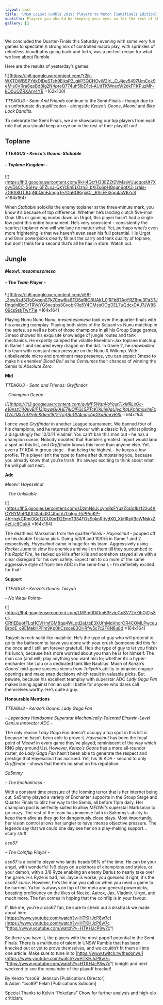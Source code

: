 ```yaml
---
layout: post
title: 'UNSW LoLSoc Rumble 2019: Players to Watch [Semifinals Edition]'
subtitle: Players you should be keeping your eyes on for the rest of the playoffs!
gallery: []

---
```

We concluded the Quarter-Finals this Saturday evening with some very fun games to spectate! A strong mix of controlled macro play, with sprinkles of relentless bloodbaths going back and forth, was a perfect recipe for what we love about Rumble.

Here are the results of yesterday’s games:

![](https://lh6.googleusercontent.com/Y2jk-WXTOWBSPYdkDjDoSTsh9EiksP2_gkP3QCHOyW2IrL_O_4jey5497UmCok9eMle0VRra6qpBd8ig2N4preQ774uh5IbD1ci-AUdTKWnecW2dkFFKPuzMh-kO0UOZRXAry4YB =162x100)

_TTEAGU3 - Sean And Friends_ continue to the Semi-Finals - though due to an unfortunate disqualification - alongside _Kenzo’s Goons_, _Meow!_ and _Bike Lock Bandits_.

To celebrate the Semi Finals, we are showcasing our top players from each role that you should keep an eye on in the rest of their playoff run!
<br>

## **Toplane**

#### _TTEAGU3 - Kenzo’s Goons: **Stabable**_

##### _- Toplane Kingdom -_

![](https://lh3.googleusercontent.com/RkH4QcfH33EZZtDVMsaVUucqosUt7XoyvDb0C-S6Hw_6FZLxJ-QkYcBnELOzn3_bXjZu6pHGqun6qtX3-Lrais-ZGRA8UTJQgNbQmFJmgqTe7Oq6OBrgxCL_RAsEFi3qp4aW6Zc8 =164x164)

When _Stabable_ solokills the enemy toplaner at the three-minute mark, you know it’s because of top difference. Whether he’s landing clutch five-man Gnar Ults or gunning noobs down on Urgot, this player hasn’t had a single low point this entire tournament. He’s very consistent - consistently the scariest toplaner who will win lane no matter what. Yet, perhaps what’s even more frightening is that we haven’t even seen his full potential. His Urgot and Gnar powerpicks clearly fill out the carry and tank duality of toplane, but don’t think for a second that’s all he has in store. Watch out.
<br>


**Jungle**
-

#### _Meow!: mesomesomeso_

##### _- The Team Player -_

![](https://lh6.googleusercontent.com/x56-_3pwXsd3jToGyqenSTk70qw6ja6TD6qRIC8UAk1_0jRFbBTApYRZ8pu3Pa3TJRnqdnIBcOrTRVeYG8neqbs8GvobKRq5Y4CMsbOOgDEL7uQdcxDAJ7JW8S09cs9stjTwY7Ie =164x164)

Playing Nunu Nunu Nunu, _mesomesomeso_ took over the quarter-finals with his amazing teamplay. Playing both sides of the Sejuani vs Nunu matchup in the series, as well as both of those champions in all his Group Stage games, 3meso showed his exquisite knowledge of jungle routes and tank mechanics. He expertly camped the volatile Renekton-Jax toplane matchup in Game 1 and secured every dragon on the dot. In Game 2, he _snowballed_ his team with constant map pressure on the Nunu & Willump. With unbelievable micro and prominent map presence, you can expect 3meso to make his enemies’ _Blood Boil_ as he _Consumes_ their chances of winning the Semis to _Absolute Zero._

**Mid**

_TTEAGU3 - Sean and Friends: Gryffindor_

_- Champion Ocean -_

_![](https://lh3.googleusercontent.com/quMF5WdnVoYqurTIxMRLsOc-e16nsz1jiVAIyBIF13ipwwGi0HE7jkOlFQL5PTcK1Kuie0gUIyclKqLKnhmxxImFxDVc2Q5ZnDYpInKdam16f2jZjpfRuGV4mqcApGkaRmrvBiI5 =164x164)_

I once vsed _Gryffindor_ in another League tournament. We banned four of his champions, and he returned the favour with a classic 1v9, whilst piloting a disgustingly fed 10/2/11 Vladmir. You can’t ban this man out - he has a champion ocean. Nobody doubted that Rumble’s greatest import would land a spot on this list, and _Gryffindor_ knows this more than anyone else. Yet, even a 17 KDA in group stage - that being the highest - he keeps a low profile. This player isn’t the type to flame after dumpstering you, because you already know that you’re trash. It’s always exciting to think about what he will pull out next.

**Adc**

_Meow!: Hayeselnut_

_- The Unkillable -_

![](https://lh5.googleusercontent.com/sDzmNsULcym8pFYuzZoUo1kzf22u4KCYBYMnPQD0iXabdSCJhplVZ0algc-RrPPmKP-4hHnzkCRmi0Gef2CUXxrD2EmxT384FOsSpkpRItydXO_XkfiRaVBcWNskxZ4zlUc8OukX =164x164)

The deathless Marksman from the quarter-finals - _Hayeselnut_ - popped off on his double Tristana pick. Going 5/0/8 and 10/0/5 in Game 1 and 2 respectively, _Hayeselnut_ came in huge for his team. Aggressively using _Rocket Jump_ to slow his enemies and wail on them till they succumbed to his _Rapid Fire_, he racked up kills after kills and somehow stayed alive with a clear disregard for his own safety. Expect him to do more of the same aggressive style of front-line ADC in the semi-finals - I’m definitely excited for that!

**Support**

_TTEAGU3 - Kenzo’s Goons: Taliyah_

_- No Weak Points-_

![](https://lh4.googleusercontent.com/LMSm0DiOm63FzjpGxSV72eZihOjDjs3ui-CRfiEBuofFLqHCVHmfGM8qq4WLod2eLtsE3XUfhMqVnqrOR4COMLPwceuBroqE_o9EMakHPFm9Kp0kCzsce83OHRfw5c7c2F8N8u8d =164x164)

_Taliyah_ is rock-solid like malphite. He’s the type of guy who will pretend to go to the bathroom to leave you alone with your crush (someone did this for me once and I still am forever grateful). He’s the type of guy to let you finish his lunch, because he’s more worried about you than he is for himself. The man can (and will) play anything you want him to; whether it’s a hyper-enchanter like Lulu or a dedicated tank like Nautilus. Much of _Kenzo’s Goons_’ mid-game success stems from _Taliyah’s_ ability to pinpoint engage openings and make snap decisions which result in valuable picks. But beware, because his excellent teamplay with superstar ADC _Lady Gaga Fan_ makes laning against him an uphill battle for anyone who dares call themselves worthy. He’s quite a guy.

**Honourable Mentions**

_TTEAGU3 - Kenzo’s Goons: Lady Gaga Fan_

_- Legendary Handsome Superstar Mechanically-Talented Einstein-Level Genius Innovator ADC -_

The only reason _Lady Gaga Fan_ doesn't occupy a top spot in this list is because he hasn’t been able to prove it. _Hayeselnut_ has been the focal point of _Meow!_ in every game they’ve played; reminiscent of the way which RNG play around Uzi. However, _Kenzo’s Goons_ has a more all-rounder roster, so _Lady Gaga Fan_ hasn’t been able to generate the respect and prestige that Hayesulnut has accrued. Yet, his 16 KDA - second to only _Gryffindor_ - shows that there’s no smut on his reputation.

_Sa5mmy_

_- The Enchantress -_

With a constant time pressure of the looming terror that is her internet being cut, Sa5mmy played a variety of Enchanter supports in the Group Stage and Quarter Finals to blitz her way to the Semis, all before 11pm daily. Her champion pool is perfectly suited to allow _MEOW!’s_ superstar Marksman to go crazy. The rest of the team has immense faith in Sa5mmy’s ability to keep them alive as they go for dangerously close plays. Most importantly, her vision control allows her jungler to have intense objective pressure. The legends say that we could one day see her on a play-making support… scary stuff.

_cso67_

_- The Coinflip Player -_

_cso67_ is a coinflip player who lands heads 99% of the time. He can be your angel, with wonderful 1v9 plays on a plethora of champions and styles, or your demon, with a 3/8 Ryze enabling an enemy Darius to nearly take over the game. His Ryze is bad, his Jayce is worse, you guessed it right, it's the _cso67 curse_. However, he’s the man you call on when you need a game to be carried. Ya boi is always on top of the meta and general powerpicks, boasting proficiency on the likes of Neeko, Aatrox, Jax, Vladmir, Urgot, and much more. The fun comes in hoping that the coinflip is in your favour.

If, like me, you’re a cso67 fan, be sure to check out a disstrack we made about him:  
[https://www.youtube.com/watch?v=HTKHJcP8w7c](https://www.youtube.com/watch?v=HTKHJcP8w7c "https://www.youtube.com/watch?v=HTKHJcP8w7c")

So there you have it, the players with the most popoff potential in the Semi Finals. There is a multitude of talent in UNSW Rumble that has been knocked out or yet to prove themselves, and we couldn’t fit them all into one article. Make sure to tune in to [https://www.twitch.tv/thedonwu](https://www.youtube.com/watch?v=HTKHJcP8w7c "https://www.youtube.com/watch?v=HTKHJcP8w7c") tonight and next weekend to see the remainder of the playoff bracket!

By Kenzo “cso69’ Jeanson \[Publications Director\]  
& Adam “cso89” Felah \[Publications Subcom\]

Special Thanks to Kelvin “Pokefans” Chow for further analysis and high-elo criticism.